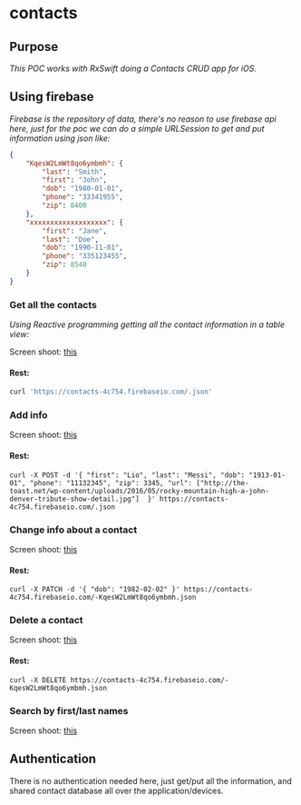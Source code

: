 # contacts

## Purpose

_This POC works with RxSwift doing a Contacts CRUD app for iOS._

## Using firebase

_Firebase is the repository of data, there's no reason to use firebase api here, just for the poc we can do a simple URLSession to get and put information using json like:_

```json
{
    "KqesW2LmWt8qo6ymbmh": {
        "last": "Smith",
        "first": "John",
        "dob": "1980-01-01",
        "phone": "33341955",
        "zip": 8400
    },
    "xxxxxxxxxxxxxxxxxxx": {
        "first": "Jane",
        "last": "Doe",
        "dob": "1990-11-01",
        "phone": "335123455",
        "zip": 8540
    }
}

```

### Get all the contacts

_Using Reactive programming getting all the contact information in a table view:_

Screen shoot: [this](screenshoots/main.png)

#### Rest:
```bash
curl 'https://contacts-4c754.firebaseio.com/.json'
```


### Add info

Screen shoot: [this](screenshoots/contactadd.png)

#### Rest:

```
curl -X POST -d '{ "first": "Lio", "last": "Messi", "dob": "1913-01-01", "phone": "11132345", "zip": 3345, "url": ["http://the-toast.net/wp-content/uploads/2016/05/rocky-mountain-high-a-john-denver-tribute-show-detail.jpg"]  }' https://contacts-4c754.firebaseio.com/.json
```



### Change info about a contact

Screen shoot: [this](screenshoots/contactedition.png)

#### Rest:

```
curl -X PATCH -d '{ "dob": "1982-02-02" }' https://contacts-4c754.firebaseio.com/-KqesW2LmWt8qo6ymbmh.json
```

### Delete a contact

Screen shoot: [this](screenshoots/contactdelete.png)

#### Rest:
```
curl -X DELETE https://contacts-4c754.firebaseio.com/-KqesW2LmWt8qo6ymbmh.json
```

### Search by first/last names
Screen shoot: [this](screenshoots/contactedition.png)

## Authentication

There is no authentication needed here, just get/put all the information, and shared contact database all over the application/devices.


